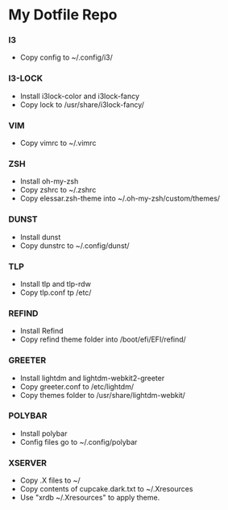 # My Dotfile Repo

### I3
- Copy config to ~/.config/i3/

### I3-LOCK
- Install i3lock-color and i3lock-fancy
- Copy lock to /usr/share/i3lock-fancy/

### VIM
- Copy vimrc to ~/.vimrc

### ZSH
- Install oh-my-zsh
- Copy zshrc to ~/.zshrc
- Copy elessar.zsh-theme into ~/.oh-my-zsh/custom/themes/

### DUNST
- Install dunst
- Copy dunstrc to ~/.config/dunst/

### TLP
- Install tlp and tlp-rdw
- Copy tlp.conf tp /etc/

### REFIND
- Install Refind
- Copy refind theme folder into /boot/efi/EFI/refind/

### GREETER
- Install lightdm and lightdm-webkit2-greeter
- Copy greeter.conf to /etc/lightdm/
- Copy themes folder to /usr/share/lightdm-webkit/

### POLYBAR
- Install polybar
- Config files go to ~/.config/polybar

### XSERVER
- Copy .X files to ~/
- Copy contents of cupcake.dark.txt to ~/.Xresources
- Use "xrdb ~/.Xresources" to apply theme.

